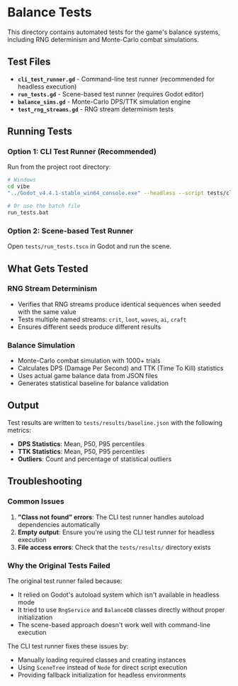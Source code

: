 # Balance Tests

This directory contains automated tests for the game's balance systems, including RNG determinism and Monte-Carlo combat simulations.

## Test Files

- **`cli_test_runner.gd`** - Command-line test runner (recommended for headless execution)
- **`run_tests.gd`** - Scene-based test runner (requires Godot editor)
- **`balance_sims.gd`** - Monte-Carlo DPS/TTK simulation engine
- **`test_rng_streams.gd`** - RNG stream determinism tests

## Running Tests

### Option 1: CLI Test Runner (Recommended)

Run from the project root directory:

```bash
# Windows
cd vibe
"../Godot_v4.4.1-stable_win64_console.exe" --headless --script tests/cli_test_runner.gd

# Or use the batch file
run_tests.bat
```

### Option 2: Scene-based Test Runner

Open `tests/run_tests.tscn` in Godot and run the scene.

## What Gets Tested

### RNG Stream Determinism
- Verifies that RNG streams produce identical sequences when seeded with the same value
- Tests multiple named streams: `crit`, `loot`, `waves`, `ai`, `craft`
- Ensures different seeds produce different results

### Balance Simulation
- Monte-Carlo combat simulation with 1000+ trials
- Calculates DPS (Damage Per Second) and TTK (Time To Kill) statistics
- Uses actual game balance data from JSON files
- Generates statistical baseline for balance validation

## Output

Test results are written to `tests/results/baseline.json` with the following metrics:

- **DPS Statistics**: Mean, P50, P95 percentiles
- **TTK Statistics**: Mean, P50, P95 percentiles  
- **Outliers**: Count and percentage of statistical outliers

## Troubleshooting

### Common Issues

1. **"Class not found" errors**: The CLI test runner handles autoload dependencies automatically
2. **Empty output**: Ensure you're using the CLI test runner for headless execution
3. **File access errors**: Check that the `tests/results/` directory exists

### Why the Original Tests Failed

The original test runner failed because:
- It relied on Godot's autoload system which isn't available in headless mode
- It tried to use `RngService` and `BalanceDB` classes directly without proper initialization
- The scene-based approach doesn't work well with command-line execution

The CLI test runner fixes these issues by:
- Manually loading required classes and creating instances
- Using `SceneTree` instead of `Node` for direct script execution
- Providing fallback initialization for headless environments